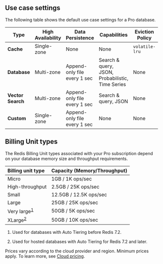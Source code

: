 ## Use case settings

The following table shows the default use case settings for a Pro database.

| **Type** | High Availability | Data Persistence | Capabilities | Eviction Policy |
|---|---|---|---|---|
| **Cache** | Single-zone | None | None | `volatile-lru` |
| **Database** | Multi-zone | Append-only file every 1 sec | Search & query, JSON, Probabilistic, Time Series | None |
| **Vector Search** | Multi-zone | Append-only file every 1 sec | Search & query, JSON | None |
| **Custom** | Single-zone | Append-only file every 1 sec | None | None |

## Billing Unit types

The Redis Billing Unit types associated with your Pro subscription depend on your database memory size and throughput requirements.  

| Billing unit type | Capacity (Memory/Throughput) |
|:------------|:----------|
| Micro | 1GB / 1K ops/sec |
| High-throughput | 2.5GB / 25K ops/sec |
| Small | 12.5GB / 12.5K ops/sec |
| Large | 25GB  / 25K ops/sec |
| Very large<sup>[1](#table-note-1)</sup> | 50GB / 5K ops/sec |
| XLarge<sup>[2](#table-note-2)</sup> | 50GB / 10K ops/sec |

1. <a name="table-note-1" style="display: block; height: 80px; margin-top: -80px;"></a>Used for databases with Auto Tiering before Redis 7.2.

2. <a name="table-note-2" style="display: block; height: 80px; margin-top: -80px;"></a>Used for hosted databases with Auto Tiering for Redis 7.2 and later.

Prices vary according to the cloud provider and region.  Minimum prices apply.  To learn more, see [Cloud pricing](https://redis.com/redis-enterprise-cloud/pricing/).